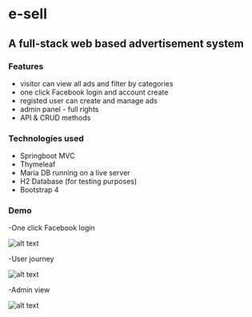 # e-sell
## A full-stack web based advertisement system

### Features

- visitor can view all ads and filter by categories
- one click Facebook login and account create
- registed user can create and manage ads 
- admin panel - full rights
- API & CRUD methods

### Technologies used
- Springboot MVC
- Thymeleaf
- Maria DB running on a live server
- H2 Database (for testing purposes)
- Bootstrap 4


### Demo

-One click Facebook login

![alt text](https://media.giphy.com/media/xUOwGayKSaZSVWbhaE/giphy.gif)

-User journey

![alt text](https://media.giphy.com/media/3o7WIoVDWmVtDsQYJG/giphy.gif)

-Admin view

![alt text](https://media.giphy.com/media/3ohs4tPtVutjcdN5EQ/giphy.gif)
